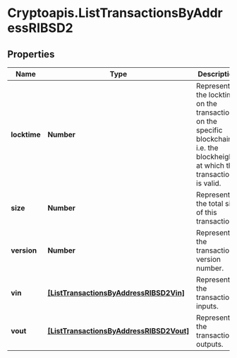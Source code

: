 # Cryptoapis.ListTransactionsByAddressRIBSD2

## Properties

Name | Type | Description | Notes
------------ | ------------- | ------------- | -------------
**locktime** | **Number** | Represents the locktime on the transaction on the specific blockchain, i.e. the blockheight at which the transaction is valid. | 
**size** | **Number** | Represents the total size of this transaction. | 
**version** | **Number** | Represents the transaction&#39;s version number. | 
**vin** | [**[ListTransactionsByAddressRIBSD2Vin]**](ListTransactionsByAddressRIBSD2Vin.md) | Represents the transaction inputs. | 
**vout** | [**[ListTransactionsByAddressRIBSD2Vout]**](ListTransactionsByAddressRIBSD2Vout.md) | Represents the transaction outputs. | 


